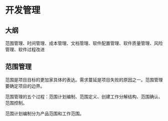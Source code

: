 # 开发管理

## 大纲

范围管理、时间管理、成本管理、文档管理、软件配置管理、软件质量管理、风险管理、软件过程改进

## 范围管理

范围是项目目标的更加家具体的表达。需求蔓延是项目失败的原因之一。范围管理要确定项目的边界。

范围管理的五个过程：范围计划编制、范围定义、创建工作分解结构、范围确认、范围控制。

范围计划编制分为产品范围和工作范围。